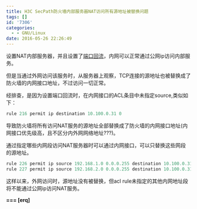 ```yaml
---
title: H3C SecPath防火墙内部服务器NAT访问所有源地址被替换问题
tags: []
id: '7306'
categories:
  - - GNU/Linux
date: 2016-05-26 22:26:49
---
```



<!-- more -->
设置NAT内部服务器，并且设置了[端口回流](https://openwares.net/2014/03/25/h3c_backward/)，内网可以正常通过公网ip访问内部服务。

但是当通过外网访问该服务时，从服务器上观察，TCP连接的源地址也被替换成了防火墙的内网接口地址，不过访问一切正常。

经排查，是因为设置端口回流时，在内网接口的ACL条目中未指定source,类似如下：
```js
rule 216 permit ip destination 10.100.0.31 0
```

导致防火墙将所有访问NAT服务的源地址全部替换成了防火墙的内网接口地址(内网接口优先级高，且不区分内外网网络地址???)。

通过指定哪些内网段访问NAT服务器时可以通过内网接口，可以只替换这些网段的源地址。
```js
rule 226 permit ip source 192.168.1.0 0.0.0.255 destination 10.100.0.31 0 
rule 227 permit ip source 192.168.2.0 0.0.0.255 destination 10.100.0.31 0 
```
这样以来，外网访问时，源地址没有被替换，但acl rule未指定的其他内网地址段将不能通过公网ip访问NAT服务。

**\===
\[erq\]**